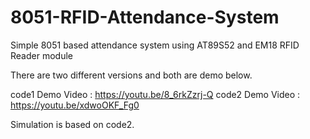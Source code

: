 # 8051-RFID-Attendance-System
Simple 8051 based attendance system using AT89S52 and EM18 RFID Reader module

There are two different versions and both are demo below.

code1 Demo Video : https://youtu.be/8_6rkZzrj-Q
code2 Demo Video : https://youtu.be/xdwoOKF_Fg0

Simulation is based on code2. 
